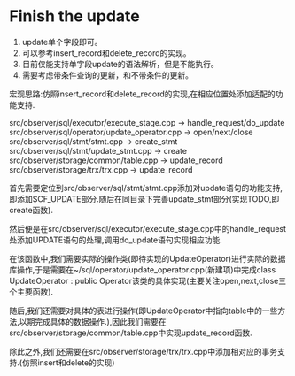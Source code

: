 # Finish the update

1. update单个字段即可。
2. 可以参考insert_record和delete_record的实现。
3. 目前仅能支持单字段update的语法解析，但是不能执行。
4. 需要考虑带条件查询的更新，和不带条件的更新。

宏观思路:仿照insert_record和delete_record的实现,在相应位置处添加适配的功能支持.

src/observer/sql/executor/execute_stage.cpp -> handle_request/do_update
src/observer/sql/operator/update_operator.cpp -> open/next/close
src/observer/sql/stmt/stmt.cpp -> create_stmt
src/observer/sql/stmt/update_stmt.cpp -> create
src/observer/storage/common/table.cpp -> update_record
src/observer/storage/trx/trx.cpp -> update_record

首先需要定位到src/observer/sql/stmt/stmt.cpp添加对update语句的功能支持,即添加SCF_UPDATE部分.随后在同目录下完善update_stmt部分(实现TODO,即create函数).

然后便是在src/observer/sql/executor/execute_stage.cpp中的handle_request处添加UPDATE语句的处理,调用do_update语句实现相应功能.

在该函数中,我们需要实际的操作类(即待实现的UpdateOperator)进行实际的数据库操作,于是需要在~/sql/operator/update_operator.cpp(新建项)中完成class UpdateOperator : public Operator该类的具体实现(主要关注open,next,close三个主要函数).

随后,我们还需要对具体的表进行操作(即UpdateOperator中指向table中的一些方法,以期完成具体的数据操作.),因此我们需要在src/observer/storage/common/table.cpp中实现update_record函数.

除此之外,我们还需要在src/observer/storage/trx/trx.cpp中添加相对应的事务支持.(仿照insert和delete的实现)